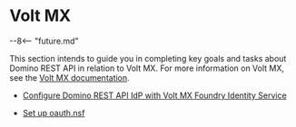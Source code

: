 # Volt MX

--8<-- "future.md"

This section intends to guide you in completing key goals and tasks about Domino REST API in relation to Volt MX. For more information on Volt MX, see the [Volt MX documentation](https://opensource.hcltechsw.com/volt-mx-docs/index.html).

- [Configure Domino REST API IdP with Volt MX Foundry Identity Service](configuring-keep-idplite-with-identity-service.md)

- [Set up oauth.nsf](setupoauthnsf.md)

<!--
- Domino as IdP in Volt MX
-->